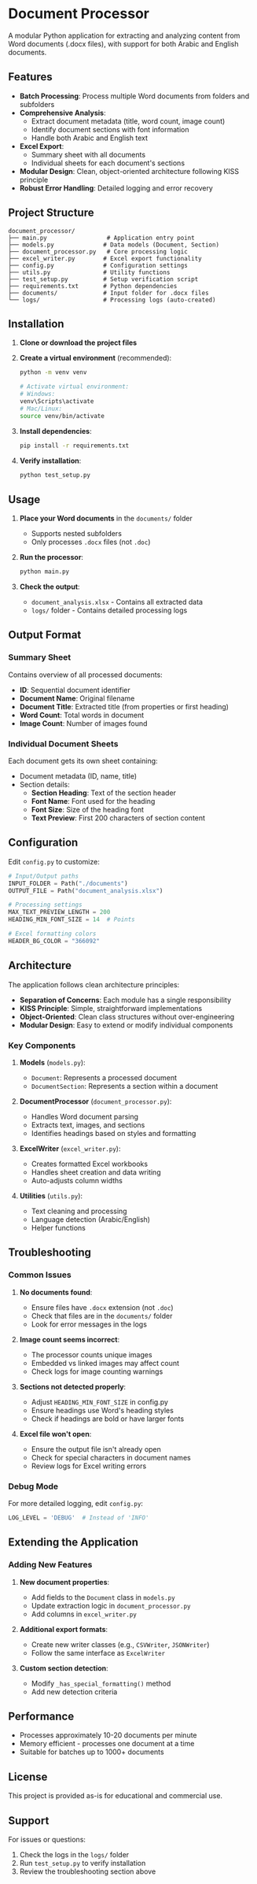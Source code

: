 # Document Processor

A modular Python application for extracting and analyzing content from Word documents (.docx files), with support for both Arabic and English documents.

## Features

- **Batch Processing**: Process multiple Word documents from folders and subfolders
- **Comprehensive Analysis**: 
  - Extract document metadata (title, word count, image count)
  - Identify document sections with font information
  - Handle both Arabic and English text
- **Excel Export**: 
  - Summary sheet with all documents
  - Individual sheets for each document's sections
- **Modular Design**: Clean, object-oriented architecture following KISS principle
- **Robust Error Handling**: Detailed logging and error recovery

## Project Structure

```
document_processor/
├── main.py                 # Application entry point
├── models.py              # Data models (Document, Section)
├── document_processor.py   # Core processing logic
├── excel_writer.py        # Excel export functionality
├── config.py              # Configuration settings
├── utils.py               # Utility functions
├── test_setup.py          # Setup verification script
├── requirements.txt       # Python dependencies
├── documents/             # Input folder for .docx files
└── logs/                  # Processing logs (auto-created)
```

## Installation

1. **Clone or download the project files**

2. **Create a virtual environment** (recommended):
   ```bash
   python -m venv venv
   
   # Activate virtual environment:
   # Windows:
   venv\Scripts\activate
   # Mac/Linux:
   source venv/bin/activate
   ```

3. **Install dependencies**:
   ```bash
   pip install -r requirements.txt
   ```

4. **Verify installation**:
   ```bash
   python test_setup.py
   ```

## Usage

1. **Place your Word documents** in the `documents/` folder
   - Supports nested subfolders
   - Only processes `.docx` files (not `.doc`)

2. **Run the processor**:
   ```bash
   python main.py
   ```

3. **Check the output**:
   - `document_analysis.xlsx` - Contains all extracted data
   - `logs/` folder - Contains detailed processing logs

## Output Format

### Summary Sheet
Contains overview of all processed documents:
- **ID**: Sequential document identifier
- **Document Name**: Original filename
- **Document Title**: Extracted title (from properties or first heading)
- **Word Count**: Total words in document
- **Image Count**: Number of images found

### Individual Document Sheets
Each document gets its own sheet containing:
- Document metadata (ID, name, title)
- Section details:
  - **Section Heading**: Text of the section header
  - **Font Name**: Font used for the heading
  - **Font Size**: Size of the heading font
  - **Text Preview**: First 200 characters of section content

## Configuration

Edit `config.py` to customize:

```python
# Input/Output paths
INPUT_FOLDER = Path("./documents")
OUTPUT_FILE = Path("document_analysis.xlsx")

# Processing settings
MAX_TEXT_PREVIEW_LENGTH = 200
HEADING_MIN_FONT_SIZE = 14  # Points

# Excel formatting colors
HEADER_BG_COLOR = "366092"
```

## Architecture

The application follows clean architecture principles:

- **Separation of Concerns**: Each module has a single responsibility
- **KISS Principle**: Simple, straightforward implementations
- **Object-Oriented**: Clean class structures without over-engineering
- **Modular Design**: Easy to extend or modify individual components

### Key Components

1. **Models** (`models.py`):
   - `Document`: Represents a processed document
   - `DocumentSection`: Represents a section within a document

2. **DocumentProcessor** (`document_processor.py`):
   - Handles Word document parsing
   - Extracts text, images, and sections
   - Identifies headings based on styles and formatting

3. **ExcelWriter** (`excel_writer.py`):
   - Creates formatted Excel workbooks
   - Handles sheet creation and data writing
   - Auto-adjusts column widths

4. **Utilities** (`utils.py`):
   - Text cleaning and processing
   - Language detection (Arabic/English)
   - Helper functions

## Troubleshooting

### Common Issues

1. **No documents found**:
   - Ensure files have `.docx` extension (not `.doc`)
   - Check that files are in the `documents/` folder
   - Look for error messages in the logs

2. **Image count seems incorrect**:
   - The processor counts unique images
   - Embedded vs linked images may affect count
   - Check logs for image counting warnings

3. **Sections not detected properly**:
   - Adjust `HEADING_MIN_FONT_SIZE` in config.py
   - Ensure headings use Word's heading styles
   - Check if headings are bold or have larger fonts

4. **Excel file won't open**:
   - Ensure the output file isn't already open
   - Check for special characters in document names
   - Review logs for Excel writing errors

### Debug Mode

For more detailed logging, edit `config.py`:
```python
LOG_LEVEL = 'DEBUG'  # Instead of 'INFO'
```

## Extending the Application

### Adding New Features

1. **New document properties**: 
   - Add fields to the `Document` class in `models.py`
   - Update extraction logic in `document_processor.py`
   - Add columns in `excel_writer.py`

2. **Additional export formats**:
   - Create new writer classes (e.g., `CSVWriter`, `JSONWriter`)
   - Follow the same interface as `ExcelWriter`

3. **Custom section detection**:
   - Modify `_has_special_formatting()` method
   - Add new detection criteria

## Performance

- Processes approximately 10-20 documents per minute
- Memory efficient - processes one document at a time
- Suitable for batches up to 1000+ documents

## License

This project is provided as-is for educational and commercial use.

## Support

For issues or questions:
1. Check the logs in the `logs/` folder
2. Run `test_setup.py` to verify installation
3. Review the troubleshooting section above
